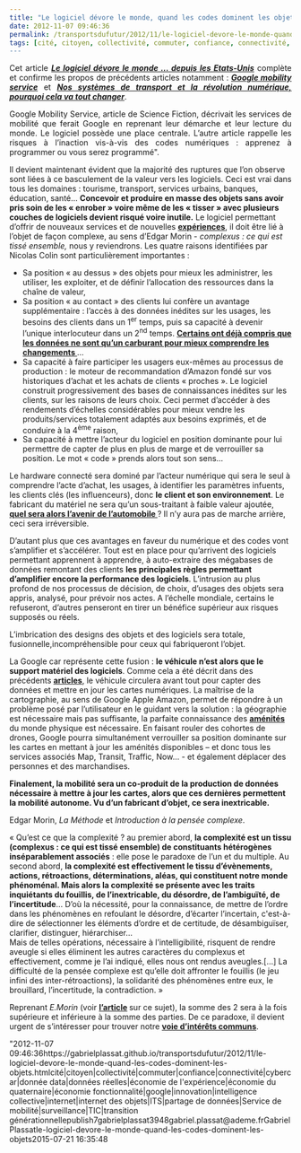 ```yaml
---
title: "Le logiciel dévore le monde, quand les codes dominent les objets"
date: 2012-11-07 09:46:36
permalink: /transportsdufutur/2012/11/le-logiciel-devore-le-monde-quand-les-codes-dominent-les-objets.html
tags: [cité, citoyen, collectivité, commuter, confiance, connectivité, cybercar, donnée data, données réelles, économie de l'expérience, économie du quaternaire, économie fonctionnalité, google, innovation, intelligence collective, internet, internet des objets, ITS, partage de données, Service de mobilité, surveillance, TIC, transition générationnelle]
---
```


<p style="text-align: justify">Cet article <strong><em><a href="http://colin-verdier.com/le-logiciel-devore-le-monde-depuis-les-etats-unis/" target="_blank">Le logiciel dévore le monde … depuis les Etats-Unis</a></em></strong> complète et confirme les propos de précédents articles notamment : <strong><em><a href="https://gabrielplassat.github.io/transportsdufutur/2011/07/google-mobility-service-et-si-nous-le-faisions-sans-attendre-.html" target="_blank">Google mobility service</a></em></strong> et <strong><em><a href="https://gabrielplassat.github.io/transportsdufutur/2012/04/nos-systemes-de-transport-et-la-revolution-numerique-pourquoi-cela-va-tout-changer.html" target="_blank">Nos systèmes de transport et la révolution numérique, pourquoi cela va tout changer</a></em></strong>.</p> <p style="text-align: justify">Google Mobility Service, article de Science Fiction, décrivait les services de mobilité que ferait Google en reprenant leur démarche et leur lecture du monde. Le logiciel possède une place centrale. L’autre article rappelle les risques à l’inaction vis-à-vis des codes numériques : apprenez à programmer ou vous serez programmé".  </p> <p style=""text-align: justify"">Il devient maintenant évident que la majorité des ruptures que l’on observe sont liées à ce basculement de la valeur vers les logiciels. Ceci est vrai dans tous les domaines : tourisme, transport, services urbains, banques, éducation, santé… <strong>Concevoir et produire en masse des objets sans avoir pris soin de les « enrober » voire même de les « tisser » avec plusieurs couches de logiciels devient risqué voire inutile.</strong> Le logiciel permettant d’offrir de nouveaux services et de nouvelles <strong><a href="https://gabrielplassat.github.io/transportsdufutur/2012/08/apres-lobjet-le-service-puis-lexperience-viendra-ensuite-la-transformation-de-soi-le-citoyen-sera-au.html"" target=""_blank"">expériences</a></strong>, il doit être lié à l’objet de façon complexe, au sens d’Edgar Morin - <em>complexus : ce qui est tissé ensemble, </em>nous y reviendrons. Les quatre raisons identifiées par Nicolas Colin sont particulièrement importantes : </p>  <!--more-->   <ul style=""text-align: justify""> <li>Sa position « au dessus » des objets pour mieux les administrer, les utiliser, les exploiter, et de définir l’allocation des ressources dans la chaîne de valeur,</li> <li>Sa position « au contact » des clients lui confère un avantage supplémentaire : l’accès à des données inédites sur les usages, les besoins des clients dans un 1<sup>er</sup> temps, puis sa capacité à devenir l’unique interlocuteur dans un 2<sup>nd</sup> temps. <strong><a href="https://gabrielplassat.github.io/transportsdufutur/2012/08/certains-ont-compris-que-les-donnees-ne-sont-quun-carburant-pour-mieux-comprendre-les-changements-de.html"" target=""_blank"">Certains ont déjà compris que les données ne sont qu’un carburant pour mieux comprendre les changements </a></strong>…</li> <li>Sa capacité à faire participer les usagers eux-mêmes au processus de production : le moteur de recommandation d’Amazon fondé sur vos historiques d’achat et les achats de clients « proches ». Le logiciel construit progressivement des bases de connaissances inédites sur les clients, sur les raisons de leurs choix. Ceci permet d’accéder à des rendements d’échelles considérables pour mieux vendre les produits/services totalement adaptés aux besoins exprimés, et de conduire à la 4<sup>ème</sup> raison,</li> <li>Sa capacité à mettre l’acteur du logiciel en position dominante pour lui permettre de capter de plus en plus de marge et de verrouiller sa position. Le mot « code » prends alors tout son sens…</li> </ul> <p style=""text-align: justify"">Le hardware connecté sera dominé par l’acteur numérique qui sera le seul à comprendre l’acte d’achat, les usages, à identifier les paramètres infuents, les clients clés (les influenceurs), donc <strong>le client et son environnement</strong>. Le fabricant du matériel ne sera qu’un sous-traitant à faible valeur ajoutée, <strong><a href="https://gabrielplassat.github.io/transportsdufutur/2012/07/lavenir-de-lautomobile.html"" target=""_blank"">quel sera alors l’avenir de l’automobile </a></strong>? Il n’y aura pas de marche arrière, ceci sera irréversible.</p> <p style=""text-align: justify"">D’autant plus que ces avantages en faveur du numérique et des codes vont s’amplifier et s’accélérer. Tout est en place pour qu’arrivent des logiciels permettant apprennent à apprendre, à auto-extraire des mégabases de données remontant des clients <strong>les principales règles permettant d’amplifier encore la performance des logiciels</strong>. L’intrusion au plus profond de nos processus de décision, de choix, d’usages des objets sera appris, analysé, pour prévoir nos actes. A l’échelle mondiale, certains le refuseront, d’autres penseront en tirer un bénéfice supérieur aux risques supposés ou réels.</p> <p style=""text-align: justify"">L’imbrication des designs des objets et des logiciels sera totale, fusionnelle,incompréhensible pour ceux qui fabriqueront l’objet. </p> <p style=""text-align: justify"">La Google car représente cette fusion : <strong>le véhicule n’est alors que le support matériel des logiciels</strong>. Comme cela a été décrit dans des précédents <strong><a href="https://gabrielplassat.github.io/transportsdufutur/2012/09/la-google-car-va-rouler-en-californie-tout-va-plus-vite-que-prevu-le-point-de-basculement-se-rapproc.html"" target=""_blank"">articles</a></strong>, le véhicule circulera avant tout pour capter des données et mettre en jour les cartes numériques. La maîtrise de la cartographie, au sens de Google Apple Amazon, permet de répondre à un problème posé par l’utilisateur en le guidant vers la solution : la géographie est nécessaire mais pas suffisante, la parfaite connaissance des <strong><a href=""http://fr.wikipedia.org/wiki/Amenite"" target=""_blank"">aménités</a></strong> du monde physique est nécessaire. En faisant rouler des cohortes de drones, Google pourra simultanément verrouiller sa position dominante sur les cartes en mettant à jour les aménités disponibles – et donc tous les services associés Map, Transit, Traffic, Now… - et également déplacer des personnes et des marchandises. </p> <p style=""text-align: justify""><strong>Finalement, la mobilité sera un co-produit de la production de données nécessaire à mettre à jour les cartes, alors que ces dernières permettent la mobilité autonome. Vu d’un fabricant d’objet, ce sera inextricable.</strong></p> <p style=""text-align: justify"">Edgar Morin, <em>La Méthode </em>et <em>Introduction à la pensée complexe</em>.</p> <p style=""text-align: justifypadding-left: 30px"">« Qu’est ce que la complexité ? au premier abord, <strong>la complexité est un tissu (complexus : ce qui est tissé ensemble) de constituants hétérogènes inséparablement associés</strong> : elle pose le paradoxe de l’un et du multiple. Au second abord, <strong>la complexité est effectivement le tissu d’évènements, actions, rétroactions, déterminations, aléas, qui constituent notre monde phénoménal. Mais alors la complexité se présente avec les traits inquiétants du fouillis, de l’inextricable, du désordre, de l’ambiguïté, de l’incertitude</strong>… D’où la nécessité, pour la connaissance, de mettre de l’ordre dans les phénomènes en refoulant le désordre, d’écarter l’incertain, c'est-à-dire de sélectionner les éléments d’ordre et de certitude, de désambiguïser, clarifier, distinguer, hiérarchiser…<br />Mais de telles opérations, nécessaire à l’intelligibilité, risquent de rendre aveugle si elles éliminent les autres caractères du complexus  et effectivement, comme je l’ai indiqué, elles nous ont rendus aveugles.[…] La difficulté de la pensée complexe est qu’elle doit affronter le fouillis (le jeu infini des inter-rétroactions), la solidarité des phénomènes entre eux, le brouillard, l’incertitude, la contradiction. »<strong></strong></p> <p style=""text-align: justify"">Reprenant <em>E.Morin</em> (voir <strong><a href="https://gabrielplassat.github.io/transportsdufutur/2011/04/metanote-tdf-11-transports-mobilites-introduction-a-la-pensee-complexe.html"" target=""_blank"">l’article</a> </strong>sur ce sujet), la somme des 2 sera à la fois supérieure et inférieure à la somme des parties. De ce paradoxe, il devient urgent de s’intéresser pour trouver notre <strong><a href="https://gabrielplassat.github.io/transportsdufutur/2012/10/la-voie-de-lequilibre-industries-citoyens-environnement-et-territoires.html"" target=""_blank"">voie d’intérêts communs</a></strong>.</p>"2012-11-07 09:46:36https://gabrielplassat.github.io/transportsdufutur/2012/11/le-logiciel-devore-le-monde-quand-les-codes-dominent-les-objets.htmlcité|citoyen|collectivité|commuter|confiance|connectivité|cybercar|donnée data|données réelles|économie de l'expérience|économie du quaternaire|économie fonctionnalité|google|innovation|intelligence collective|internet|internet des objets|ITS|partage de données|Service de mobilité|surveillance|TIC|transition générationnellepublish7gabrielplassat3948gabriel.plassat@ademe.frGabrielPlassatle-logiciel-devore-le-monde-quand-les-codes-dominent-les-objets2015-07-21 16:35:48
